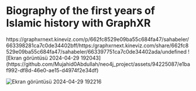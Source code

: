 <h1 >Biography of the first years of Islamic history with GraphXR</h1>
https://graphxrnext.kineviz.com/p/662fc8529e09ba55c684fa47/sahabeler/663398281ca7c0de34402bff/https:/graphxrnext.kineviz.com/share/662fc8529e09ba55c684fa47/sahabeler/663397751ca7c0de34402ada/undefined
![Ekran görüntüsü 2024-04-29 192043](https://github.com/Mujahid0Abdullah/neo4j_project/assets/94225087/e1baf992-df8d-46e0-ae15-d4974f2e34df)

![Ekran görüntüsü 2024-04-29 192216](https://github.com/Mujahid0Abdullah/neo4j_project/assets/94225087/b9daab14-4a0e-4055-8427-ec31a10cfbbf)
